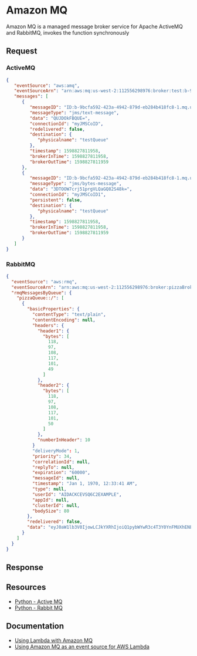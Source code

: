 # Amazon MQ

Amazon MQ is a managed message broker service for Apache ActiveMQ and RabbitMQ, invokes the function synchronously

## Request

### ActiveMQ

```json
{
   "eventSource": "aws:amq",
   "eventSourceArn": "arn:aws:mq:us-west-2:112556298976:broker:test:b-9bcfa592-423a-4942-879d-eb284b418fc8",
   "messages": [
      {
         "messageID": "ID:b-9bcfa592-423a-4942-879d-eb284b418fc8-1.mq.us-west-2.amazonaws.com-37557-1234520418293-4:1:1:1:1",
         "messageType": "jms/text-message",
         "data": "QUJDOkFBQUE=",
         "connectionId": "myJMSCoID",
         "redelivered": false,
         "destination": {
            "physicalname": "testQueue"
         },
         "timestamp": 1598827811958,
         "brokerInTime": 1598827811958,
         "brokerOutTime": 1598827811959
      },
      {
         "messageID": "ID:b-9bcfa592-423a-4942-879d-eb284b418fc8-1.mq.us-west-2.amazonaws.com-37557-1234520418293-4:1:1:1:1",
         "messageType": "jms/bytes-message",
         "data": "3DTOOW7crj51prgVLQaGQ82S48k=",
         "connectionId": "myJMSCoID1",
         "persistent": false,
         "destination": {
            "physicalname": "testQueue"
         },
         "timestamp": 1598827811958,
         "brokerInTime": 1598827811958,
         "brokerOutTime": 1598827811959
      }
   ]
}
```

### RabbitMQ

```json
{
  "eventSource": "aws:rmq",
  "eventSourceArn": "arn:aws:mq:us-west-2:112556298976:broker:pizzaBroker:b-9bcfa592-423a-4942-879d-eb284b418fc8",
  "rmqMessagesByQueue": {
    "pizzaQueue::/": [
      {
        "basicProperties": {
          "contentType": "text/plain",
          "contentEncoding": null,
          "headers": {
            "header1": {
              "bytes": [
                118,
                97,
                108,
                117,
                101,
                49
              ]
            },
            "header2": {
              "bytes": [
                118,
                97,
                108,
                117,
                101,
                50
              ]
            },
            "numberInHeader": 10
          }
          "deliveryMode": 1,
          "priority": 34,
          "correlationId": null,
          "replyTo": null,
          "expiration": "60000",
          "messageId": null,
          "timestamp": "Jan 1, 1970, 12:33:41 AM",
          "type": null,
          "userId": "AIDACKCEVSQ6C2EXAMPLE",
          "appId": null,
          "clusterId": null,
          "bodySize": 80
        },
        "redelivered": false,
        "data": "eyJ0aW1lb3V0IjowLCJkYXRhIjoiQ1pybWYwR3c4T3Y0YnFMUXhENEUifQ=="
      }
    ]
  }
}
```

## Response

## Resources

- [Python - Active MQ](https://awslabs.github.io/aws-lambda-powertools-python/latest/utilities/data_classes/#active-mq)
- [Python - Rabbit MQ](https://awslabs.github.io/aws-lambda-powertools-python/latest/utilities/data_classes/#rabbit-mq)

## Documentation

- [Using Lambda with Amazon MQ](https://docs.aws.amazon.com/lambda/latest/dg/with-mq.html)
- [Using Amazon MQ as an event source for AWS Lambda](https://aws.amazon.com/blogs/compute/using-amazon-mq-as-an-event-source-for-aws-lambda/)
